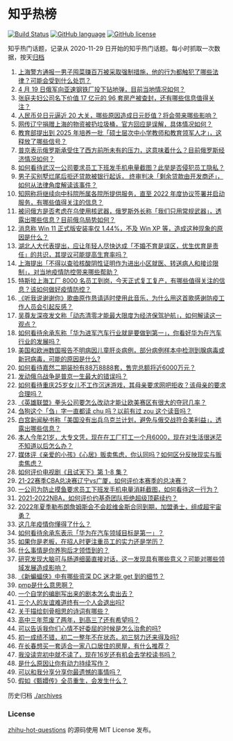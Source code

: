 # 知乎热榜
[![Build Status](https://github.com/ToWeLong/zhihu-hot-questions/workflows/CI/badge.svg)](https://github.com/ToWeLong/zhihu-hot-questions/actions)
[![GitHub language](https://img.shields.io/badge/language-golang-orange.svg)](https://golang.org/)
[![GitHub license](https://img.shields.io/github/license/ToWeLong/zhihu-hot-questions)](https://github.com/ToWeLong/zhihu-hot-questions/blob/main/LICENSE)

知乎热门话题，记录从 2020-11-29 日开始的知乎热门话题。每小时抓取一次数据，按天[归档](./archives)

<!-- BEGIN -->

1. [上海警方通报一男子囤菜赚百万被采取强制措施，他的行为都触犯了哪些法律？可能会受到什么处罚？](https://www.zhihu.com/question/528856972)
1. [4 月 19 日俄军向亚速钢铁厂投下钻地弹，目前当地情况如何？](https://www.zhihu.com/question/528803519)
1. [张庭夫妇公司名下价值 17 亿元的 96 套房产被查封，还有哪些信息值得关注？](https://www.zhihu.com/question/528814397)
1. [人民币兑日元逼近 20 大关，哪些原因造成日元贬值？将会带来哪些影响？](https://www.zhihu.com/question/528802041)
1. [网传辽宁捐赠上海的物资被扔垃圾桶，官方回应是误解，具体情况如何？](https://www.zhihu.com/question/528666165)
1. [教育部提出到 2025 年培养一批「硕士层次中小学教师和教育领军人才」，这释放了哪些信号？](https://www.zhihu.com/question/527892051)
1. [普京表示俄罗斯承受住了西方前所未有的压力，这意味着什么？目前俄罗斯经济情况如何？](https://www.zhihu.com/question/528714317)
1. [如何看待武汉一公司要求员工下班发手机电量截图？此举是否侵犯员工隐私？](https://www.zhihu.com/question/528861099)
1. [男子买别墅烂尾后拒还贷款被银行起诉， 终审判决「剩余贷款由开发商还」，如何从法律角度解读该事件？](https://www.zhihu.com/question/527862033)
1. [知网称将继续向中科院所属各院所提供服务，直至 2022 年度协议签署并启动服务，有哪些值得关注的信息？](https://www.zhihu.com/question/528852934)
1. [被问俄方是否考虑在乌使用核武器，俄罗斯外长称「我们只用常规武器」，透露出哪些信息？目前俄乌局势如何？](https://www.zhihu.com/question/528902027)
1. [消息称 Win 11 正式版安装率仅 1.44%，不及 Win XP 等，造成这种现象的原因是什么？](https://www.zhihu.com/question/527864586)
1. [湖北人大代表提出，应让年轻人尽快达成「不婚不育是误区，优生优育是责任」的共识，其提议可能提高生育率吗？](https://www.zhihu.com/question/528883257)
1. [上海提出「不得以查验核酸阴性证明作为进出小区就医、转送病人和接诊限制」，对当地疫情防控带来哪些帮助？](https://www.zhihu.com/question/528861367)
1. [特斯拉上海工厂 8000 名员工到岗，今天正式复工复产，有哪些值得关注的信息？该如何做好疫情防控？](https://www.zhihu.com/question/528903933)
1. [《听我说谢谢你》歌曲原作恳请适时使用此音乐，为什么用这首歌感谢防疫工作人员会引起反感？](https://www.zhihu.com/question/528494631)
1. [吴尊友深夜发文称「动态清零才能最大限度为经济保驾护航」，如何解读这一观点？](https://www.zhihu.com/question/528782048)
1. [如何看待余承东称「华为进军汽车行业就是要做到第一」，你看好华为在汽车行业的发展吗？](https://www.zhihu.com/question/528626013)
1. [美国和欧洲数国报告不明病因儿童肝炎病例，部分病例样本中检测到腺病毒或新冠病毒，可能的原因是什么?](https://www.zhihu.com/question/528453038)
1. [如何看待嘉然二期装扮有88万8888套，售完总额将近6000万元？](https://www.zhihu.com/question/528681978)
1. [发动俄乌战争是普京一生最大的错误吗？](https://www.zhihu.com/question/526722572)
1. [如何看待重庆25岁女儿不工作沉迷游戏，其母亲要求网吧拒收？该母亲的要求合理吗？](https://www.zhihu.com/question/528620303)
1. [《英雄联盟》拳头公司要怎么改动才能让欧美赛区有很大的夺冠几率？](https://www.zhihu.com/question/528667436)
1. [刍狗这个「刍」字一直都读 chu 吗？以前有过 zou 这个读音吗？](https://www.zhihu.com/question/384010406)
1. [白宫新闻秘书称「美国没有出兵乌克兰计划，避免与俄交战符合美利益」，透露出哪些信息？](https://www.zhihu.com/question/528911939)
1. [本人今年21岁，大专文凭，现在在工厂打工一个月6000，现在对生活很迷茫不知道以后怎么办？](https://www.zhihu.com/question/528848762)
1. [媒体评《亲爱的小孩》《心居》贩卖焦虑，你认同吗？如何区分反映现实与贩卖焦虑？](https://www.zhihu.com/question/527721723)
1. [如何评价电视剧《且试天下》第 1-8 集？](https://www.zhihu.com/question/453526140)
1. [21-22赛季CBA总决赛辽宁vs广厦，如何评价本赛季的总决赛？](https://www.zhihu.com/question/528534613)
1. [一公司为防止摸鱼要求员工下班发手机电量消耗截图，如何看待这一行为？](https://www.zhihu.com/question/528837511)
1. [2021-2022NBA，如何评价约基奇团队拒绝超级顶薪续约？](https://www.zhihu.com/question/528783021)
1. [2022年夏季勒布朗詹姆斯会不会趁维金斯合同到期，加盟勇士，组成超宇宙勇？](https://www.zhihu.com/question/526474878)
1. [这几年疫情你懂得了什么？](https://www.zhihu.com/question/526711788)
1. [如何看待余承东表示「华为在汽车领域目标是第一」？](https://www.zhihu.com/question/528786249)
1. [如果你是老板，在招人时更注重员工的实力还是学历？](https://www.zhihu.com/question/519380008)
1. [什么事情是你养狗后才领悟到的？](https://www.zhihu.com/question/408164078)
1. [研究发现大脑可与肠道细菌直接对话，这一发现具有哪些意义？可能对哪些领域发展造成影响？](https://www.zhihu.com/question/528799309)
1. [《新蝙蝠侠》中有哪些资深 DC 迷才能 get 到的细节？](https://www.zhihu.com/question/522565281)
1. [pmp是什么意思啊？](https://www.zhihu.com/question/27370884)
1. [一个自学的编剧写出来的剧本怎么卖出去？](https://www.zhihu.com/question/312707890)
1. [三个人的友谊难道终有一个人会退出吗?](https://www.zhihu.com/question/527254764)
1. [关于描绘刻骨相思的诗词有哪些？](https://www.zhihu.com/question/527672171)
1. [高中三年荒废了两年，到高三了还有希望吗？](https://www.zhihu.com/question/528815680)
1. [可以告诉我你们心情不好委屈的时候是怎么治愈的吗?](https://www.zhihu.com/question/528699264)
1. [初一成绩不错，初二一整年不在状态，初三努力还来得及吗?](https://www.zhihu.com/question/528744208)
1. [在长春想买一套适合一家八口居住的房屋，有什么推荐？](https://www.zhihu.com/question/525723331)
1. [我没读完初中就不读了，现在16岁还有机会去学校读书吗？](https://www.zhihu.com/question/527609327)
1. [是什么原因让你有动力持续写作？](https://www.zhihu.com/question/463559038)
1. [可以和我分享分享你最遗憾的事情吗？](https://www.zhihu.com/question/527342305)
1. [假如《甄嬛传》全员重生，会发生什么？](https://www.zhihu.com/question/475022131)

<!-- END -->

历史归档 [./archives](./archives)


### License
[zhihu-hot-questions](https://github.com/towelong/zhihu-hot-questions) 的源码使用 MIT License 发布。